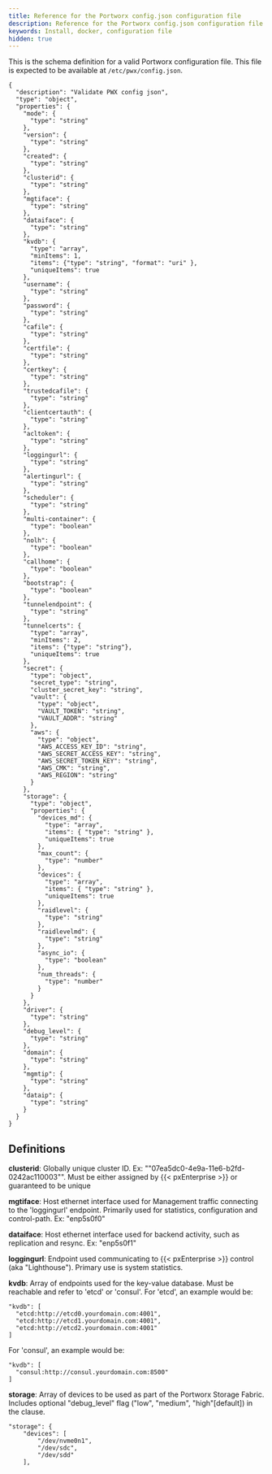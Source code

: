 ```yaml
---
title: Reference for the Portworx config.json configuration file
description: Reference for the Portworx config.json configuration file
keywords: Install, docker, configuration file
hidden: true
---
```


This is the schema definition for a valid Portworx configuration file.  This file is expected to be available at `/etc/pwx/config.json`.

```text
{
  "description": "Validate PWX config json",
  "type": "object",
  "properties": {
    "mode": {
      "type": "string"
    },
    "version": {
      "type": "string"
    },
    "created": {
      "type": "string"
    },
    "clusterid": {
      "type": "string"
    },
    "mgtiface": {
      "type": "string"
    },
    "dataiface": {
      "type": "string"
    },
    "kvdb": {
      "type": "array",
      "minItems": 1,
      "items": {"type": "string", "format": "uri" },
      "uniqueItems": true
    },
    "username": {
      "type": "string"
    },
    "password": {
      "type": "string"
    },
    "cafile": {
      "type": "string"
    },
    "certfile": {
      "type": "string"
    },
    "certkey": {
      "type": "string"
    },
    "trustedcafile": {
      "type": "string"
    },
    "clientcertauth": {
      "type": "string"
    },
    "acltoken": {
      "type": "string"
    },
    "loggingurl": {
      "type": "string"
    },
    "alertingurl": {
      "type": "string"
    },
    "scheduler": {
      "type": "string"
    },
    "multi-container": {
      "type": "boolean"
    },
    "nolh": {
      "type": "boolean"
    },
    "callhome": {
      "type": "boolean"
    },
    "bootstrap": {
      "type": "boolean"
    },
    "tunnelendpoint": {
      "type": "string"
    },
    "tunnelcerts": {
      "type": "array",
      "minItems": 2,
      "items": {"type": "string"},
      "uniqueItems": true
    },
    "secret": {
      "type": "object",
      "secret_type": "string",
      "cluster_secret_key": "string",
      "vault": {
        "type": "object",
        "VAULT_TOKEN": "string",
        "VAULT_ADDR": "string"
      },
      "aws": {
        "type": "object",
        "AWS_ACCESS_KEY_ID": "string",
        "AWS_SECRET_ACCESS_KEY": "string",
        "AWS_SECRET_TOKEN_KEY": "string",
        "AWS_CMK": "string",
        "AWS_REGION": "string"
      }
    },
    "storage": {
      "type": "object",
      "properties": {
        "devices_md": {
          "type": "array",
          "items": { "type": "string" },
          "uniqueItems": true
        },
        "max_count": {
          "type": "number"
        },
        "devices": {
          "type": "array",
          "items": { "type": "string" },
          "uniqueItems": true
        },
        "raidlevel": {
          "type": "string"
        },
        "raidlevelmd": {
          "type": "string"
        },
        "async_io": {
          "type": "boolean"
        },
        "num_threads": {
          "type": "number"
        }
      }
    },
    "driver": {
      "type": "string"
    },
    "debug_level": {
      "type": "string"
    },
    "domain": {
      "type": "string"
    },
    "mgmtip": {
      "type": "string"
    },
    "dataip": {
      "type": "string"
    }
  }
}
```

## Definitions

**clusterid**:   Globally unique cluster ID.  Ex: ""07ea5dc0-4e9a-11e6-b2fd-0242ac110003"".   Must be either assigned by {{< pxEnterprise >}} or guaranteed to be unique

**mgtiface**:   Host ethernet interface used for Management traffic connecting to the 'loggingurl' endpoint.  Primarily used for statistics, configuration and control-path.   Ex: "enp5s0f0"

**dataiface**:  Host ethernet interface used for backend activity, such as replication and resync.  Ex: "enp5s0f1"

**loggingurl**: Endpoint used communicating to {{< pxEnterprise >}} control (aka "Lighthouse").  Primary use is system statistics.

**kvdb**:  Array of endpoints used for the key-value database.  Must be reachable and refer to 'etcd' or 'consul'.
For 'etcd', an example would be:

```text
"kvdb": [
  "etcd:http://etcd0.yourdomain.com:4001",
  "etcd:http://etcd1.yourdomain.com:4001",
  "etcd:http://etcd2.yourdomain.com:4001"
]
```

For 'consul', an example would be:

```text
"kvdb": [
  "consul:http://consul.yourdomain.com:8500"
]
```

**storage**: Array of devices to be used as part of the Portworx Storage Fabric.  Includes optional "debug_level" flag ("low", "medium", "high"[default]) in the clause.

```text
"storage": {
    "devices": [
        "/dev/nvme0n1",
        "/dev/sdc",
        "/dev/sdd"
    ],
